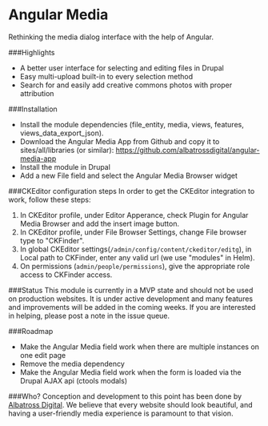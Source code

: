 Angular Media
=============

Rethinking the media dialog interface with the help of Angular.

###Highlights
* A better user interface for selecting and editing files in Drupal
* Easy multi-upload built-in to every selection method
* Search for and easily add creative commons photos with proper attribution

###Installation
* Install the module dependencies (file_entity, media, views, features, views_data_export_json).
* Download the Angular Media App from Github and copy it to sites/all/libraries (or similar): https://github.com/albatrossdigital/angular-media-app
* Install the module in Drupal
* Add a new File field and select the Angular Media Browser widget

###CKEditor configuration steps
In order to get the CKEditor integration to work, follow these steps:
1. In CKEditor profile, under Editor Apperance, check Plugin for Angular Media Browser and add the insert image button.
2. In CKEditor profile, under File Browser Settings, change File browser type to "CKFinder".
3. In global CKEditor settings(`/admin/config/content/ckeditor/editg`), in Local path to CKFinder, enter any valid url (we use "modules" in Helm).
4. On permissions (`admin/people/permissions`), give the appropriate role access to CKFinder access.

###Status
This module is currently in a MVP state and should not be used on production websites.  It is under active development and many features and improvements will be added in the coming weeks. If you are interested in helping, please post a note in the issue queue.

###Roadmap
* Make the Angular Media field work when there are multiple instances on one edit page
* Remove the media dependency
* Make the Angular Media field work when the form is loaded via the Drupal AJAX api (ctools modals)


###Who?
Conception and development to this point has been done by <a href="http://albatrossdigital.com">Albatross Digital</a>. We believe that every website should look beautiful, and having a user-friendly media experience is paramount to that vision.